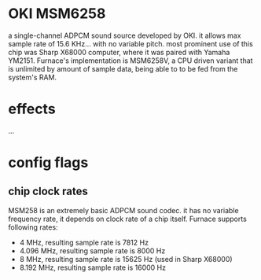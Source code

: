 # OKI MSM6258

a single-channel ADPCM sound source developed by OKI. it allows max sample rate of 15.6 KHz... with no variable pitch. most prominent use of this chip was Sharp X68000 computer, where it was paired with Yamaha YM2151.
Furnace's implementation is MSM6258V, a CPU driven variant that is unlimited by amount of sample data, being able to to be fed from the system's RAM.

# effects

...
# config flags

## chip clock rates

MSM258 is an extremely basic ADPCM sound codec. it has no variable frequency rate, it depends on clock rate of a chip itself. Furnace supports following rates:

- 4 MHz, resulting sample rate is 7812 Hz
- 4.096 MHz, resulting sample rate is 8000 Hz
- 8 MHz, resulting sample rate is 15625 Hz (used in Sharp X68000)
- 8.192 MHz, resulting sample rate is 16000 Hz
